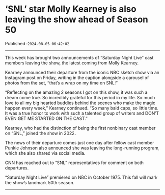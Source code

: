 # ‘SNL’ star Molly Kearney is also leaving the show ahead of Season 50

Published :`2024-08-05 06:42:02`

---

This week has brought two announcements of “Saturday Night Live” cast members leaving the show, the latest coming from Molly Kearney.

Kearney announced their departure from the iconic NBC sketch show via an Instagram post on Friday, writing in the caption alongside a carousel of photos from the set, “that’s a wrap on my time on SNL!”

“Reflecting on the amazing 2 seasons I got on this show, it was such a dream come true. So incredibly grateful for this period in my life. So much love to all my big hearted buddies behind the scenes who make the magic happen every week,” Kearney continued. “So many bald caps, so little time. It was a true honor to work with such a talented group of writers and DON’T EVEN GET ME STARTED ON THE CAST.”

Kearney, who had the distinction of being the first nonbinary cast member on “SNL,” joined the show in 2022.

The news of their departure comes just one day after fellow cast member Punkie Johnson also announced she was leaving the long-running program, which she also shared via social media.

CNN has reached out to “SNL” representatives for comment on both departures.

“Saturday Night Live” premiered on NBC in October 1975. This fall will mark the show’s landmark 50th season.

---

